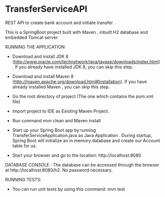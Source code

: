 # TransferServiceAPI

REST API to create bank account and initiate transfer .

This is a SpringBoot project built with Maven , inbuilt H2 database and embedded Tomcat server.

RUNNING THE APPLICATION:

- Download and install JDK 8 (http://www.oracle.com/technetwork/java/javase/downloads/index.html). If you already have installed JDK 8, you can skip this step.
- Download and install Maven 8 (http://maven.apache.org/download.html#Installation). If you have already installed Maven , you can skip this step.
- Go the root directory of project (The one which contains the pom.xml file)
- Import project to IDE as Existing Maven Project.
- Run command mvn clean and Maven install 
- Start up your Spring Boot app by running TransferServiceApplication.java as Java Application . During startup, Spring Boot will     initialize an in memory database and create our Account table for us.

- Start your browser and go to the location: http://localhost:8080

DATABASE CONSOLE :
The database can be accessed through the browser at http://localhost:8080/h2. No password necessary. 

RUNNING TESTS:

- You can run unit tests by using this command: mvn test 

